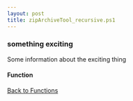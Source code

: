 ```yaml
---
layout: post
title: zipArchiveTool_recursive.ps1
---
```


### something exciting

Some information about the exciting thing

#### Function

<script async src="https://gist-it.appspot.com/github.com/BanterBoy/scripts-blog/blob/master/PowerShell/functions/compression/zipArchiveTool_recursive.ps1"></script>

<a href="/menu/_pages/functions.html">Back to Functions</a>

